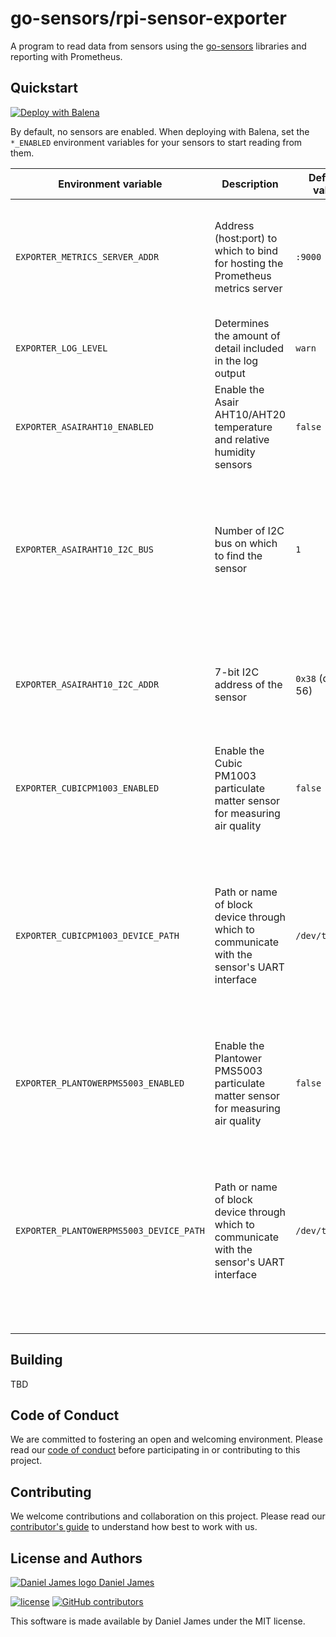 # go-sensors/rpi-sensor-exporter

A program to read data from sensors using the [go-sensors] libraries and reporting with Prometheus.

[go-sensors]: https://github.com/go-sensors

## Quickstart

[![Deploy with Balena](https://www.balena.io/deploy.svg)](https://dashboard.balena-cloud.com/deploy?repoUrl=https://github.com/go-sensors/rpi-sensor-exporter)

By default, no sensors are enabled. When deploying with Balena, set the `*_ENABLED` environment variables for your sensors to start reading from them.

| Environment variable                    | Description                                                                                | Default value   | Valid values                                                                                                                                                                      |
| --------------------------------------- | ------------------------------------------------------------------------------------------ | --------------- | --------------------------------------------------------------------------------------------------------------------------------------------------------------------------------- |
| `EXPORTER_METRICS_SERVER_ADDR`          | Address (host:port) to which to bind for hosting the Prometheus metrics server             | `:9000`         | Any valid host and port combination; host may be empty to bind on all available addresses                                                                                         |
| `EXPORTER_LOG_LEVEL`                    | Determines the amount of detail included in the log output                                 | `warn`          | `fatal`, `error`, `warn`, `info`, `debug`                                                                                                                                         |
| `EXPORTER_ASAIRAHT10_ENABLED`           | Enable the Asair AHT10/AHT20 temperature and relative humidity sensors                     | `false`         | `true`, `false`                                                                                                                                                                   |
| `EXPORTER_ASAIRAHT10_I2C_BUS`           | Number of I2C bus on which to find the sensor                                              | `1`             | Any valid I2C bus available to the device. [On Raspberry Pi, typically I2C bus `1`][pinout-i2c] is the only bus configured on the GPIO header.                                    |
| `EXPORTER_ASAIRAHT10_I2C_ADDR`          | 7-bit I2C address of the sensor                                                            | `0x38` (dec 56) | A valid 7-bit I2C address. May be specified in decimal or in hexadecimal when prefixed with `0x`                                                                                  |
| `EXPORTER_CUBICPM1003_ENABLED`          | Enable the Cubic PM1003 particulate matter sensor for measuring air quality                | `false`         | `true`, `false`                                                                                                                                                                   |
| `EXPORTER_CUBICPM1003_DEVICE_PATH`      | Path or name of block device through which to communicate with the sensor's UART interface | `/dev/ttyAMA0`  | Any valid path to a block device where the sensor is connected. Depending on the Raspberry Pi model, [there may be two or four UARTs][pinout-uart] configured on the GPIO header. |
| `EXPORTER_PLANTOWERPMS5003_ENABLED`     | Enable the Plantower PMS5003 particulate matter sensor for measuring air quality           | `false`         | `true`, `false`                                                                                                                                                                   |
| `EXPORTER_PLANTOWERPMS5003_DEVICE_PATH` | Path or name of block device through which to communicate with the sensor's UART interface | `/dev/ttyAMA0`  | Any valid path to a block device where the sensor is connected. Depending on the Raspberry Pi model, [there may be two or four UARTs][pinout-uart] configured on the GPIO header. |

[pinout-i2c]: https://pinout.xyz/pinout/i2c
[pinout-uart]: https://pinout.xyz/pinout/uart

## Building

TBD

## Code of Conduct

We are committed to fostering an open and welcoming environment. Please read our [code of conduct](CODE_OF_CONDUCT.md) before participating in or contributing to this project.

## Contributing

We welcome contributions and collaboration on this project. Please read our [contributor's guide](CONTRIBUTING.md) to understand how best to work with us.

## License and Authors

[![Daniel James logo](https://secure.gravatar.com/avatar/eaeac922b9f3cc9fd18cb9629b9e79f6.png?size=16) Daniel James](https://github.com/thzinc)

[![license](https://img.shields.io/github/license/go-sensors/rpii2c.svg)](https://github.com/go-sensors/rpii2c/blob/master/LICENSE)
[![GitHub contributors](https://img.shields.io/github/contributors/go-sensors/rpii2c.svg)](https://github.com/go-sensors/rpii2c/graphs/contributors)

This software is made available by Daniel James under the MIT license.
